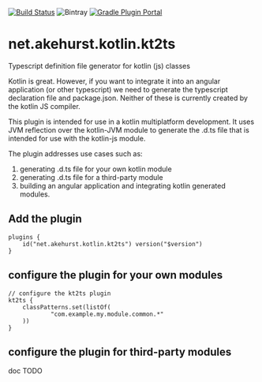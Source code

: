 [![Build Status](https://travis-ci.com/dhakehurst/net.akehurst.kotlin.kt2ts.svg?branch=master)](https://travis-ci.com/dhakehurst/net.akehurst.kotlin.kt2ts)
![Bintray](https://img.shields.io/bintray/v/dhakehurst/maven/net.akehurst.kotlin.kt2ts.svg)
[![Gradle Plugin Portal](https://img.shields.io/maven-metadata/v/https/plugins.gradle.org/m2/net/akehurst/kotlin/kt2ts/net.akehurst.kotlin.kt2ts.gradle.plugin/maven-metadata.xml.svg?colorB=007ec6&label=gradle%20plugin)](https://plugins.gradle.org/plugin/net.akehurst.kotlin.kt2ts)

# net.akehurst.kotlin.kt2ts
Typescript definition file generator for kotlin (js) classes

Kotlin is great. However, if you want to integrate it into an angular application (or other typescript) we need to generate the typescript declaration file and package.json. Neither of these is currently created by the kotlin JS compiler.

This plugin is intended for use in a kotlin multiplatform development. It uses JVM reflection over the kotlin-JVM module to generate the .d.ts file that is intended for use with the kotlin-js module.

The plugin addresses use cases such as:
1. generating .d.ts file for your own kotlin module
2. generating .d.ts file for a third-party module
3. building an angular application and integrating kotlin generated modules.


## Add the plugin

```
plugins {
    id("net.akehurst.kotlin.kt2ts") version("$version")
}
```

## configure the plugin for your own modules

```
// configure the kt2ts plugin
kt2ts {
    classPatterns.set(listOf(
            "com.example.my.module.common.*"
    ))
}
```

## configure the plugin for third-party modules
  doc TODO
